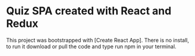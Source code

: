 # Quiz SPA created with React and Redux

This project was bootstrapped with [Create React App]. There is no install, to run it download or pull the code and type run npm in your terminal.
